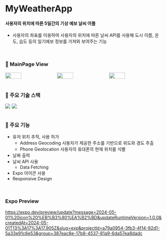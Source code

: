 # MyWeatherApp

#### 사용자의 위치에 따른 5일간의 기상 예보 날씨 어플

- 사용자의 좌표를 이용하여 사용자의 위치에 따른 날씨 API를 사용해 도시 이름, 온도, 습도 등의 일기예보 정보를 가져와 보여주는 기능

<br>

### 👀 MainPage View

<div style="display:flex;">
    <img src="https://github.com/1GYOU1/MyWeatherApp/assets/90018379/16e49911-0f06-4a5f-8ad5-5733d0e53832" width="32%" style="margin-right:5px;"/>
    <img src="https://github.com/1GYOU1/MyWeatherApp/assets/90018379/5d741bdd-fff0-4f6b-a03f-de4ef3a705e6" width="32%" style="margin-right:5px;"/>
    <img src="https://github.com/1GYOU1/MyWeatherApp/assets/90018379/61683061-74e7-404a-aca0-284f76bd16b2" width="32%"/>
</div>

<br>

### 📌 주요 기술 스택

<div style="display:flex;">
    <img src="https://img.shields.io/badge/ReactNative-61DAFB?style=flat-square&logo=React&logoColor=black" style="margin-right:5px;"/>
    <img src="https://img.shields.io/badge/Expo-000020?style=flat-square&logo=Expo&logoColor=white"/>
</div>

<br>

### 📌 주요 기능

- 유저 위치 추적, 사용 허가
    - Address Geocoding 사용자가 제공한 주소를 기반으로 위도와 경도 추출
    - Phone Geolocation 사용자의 휴대폰의 현재 위치를 식별
- 날짜 출력
- 날씨 API 사용
    - Data Fetching
- Expo 아이콘 사용
- Responsive Design

<br>

### Expo Preview
https://expo.dev/preview/update?message=2024-05-01%20icon%20%EB%B3%80%EA%B2%BD&updateRuntimeVersion=1.0.0&createdAt=2024-05-01T13%3A17%3A17.905Z&slug=exp&projectId=a79a0954-3fb3-4f14-92d1-5a33e91c6e53&group=387eac8e-17b8-4537-81a9-6da57ea8dadc